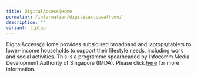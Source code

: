 ```yaml
---
title: DigitalAccess@Home
permalink: /information/digitalaccessathome/
description: ""
variant: tiptap
---
```

<p>DigitalAccess@Home provides subsidised broadband and laptops/tablets to lower-income households to support their lifestyle needs, including work and social activities. This is a programme spearheaded by Infocomm Media Development Authority of Singapore (IMDA). Please click <a href="https://www.imda.gov.sg/en/seniorsgodigital/learn/guided-learning/sg-digital-community-hubs" rel="noopener noreferrer nofollow" target="_blank">here</a> for more information.</p>